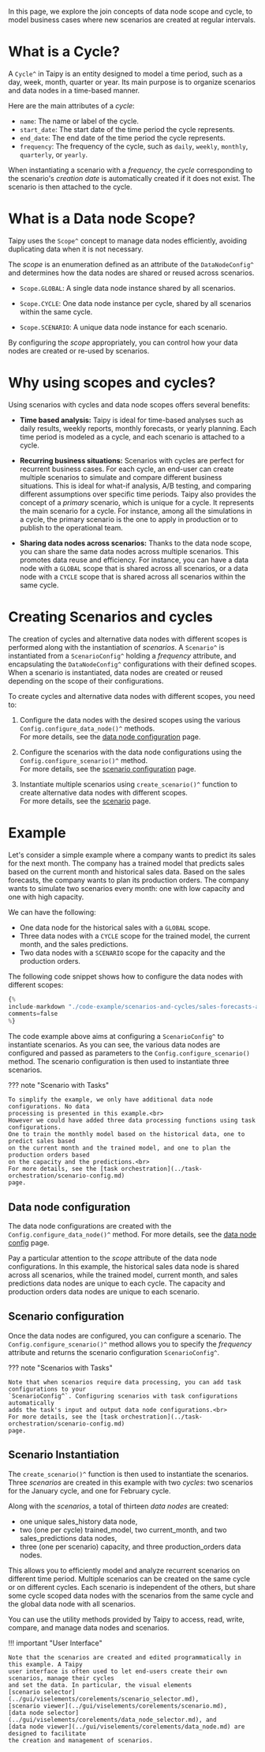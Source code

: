In this page, we explore the join concepts of data node scope and cycle,
to model business cases where new scenarios are created at regular intervals.

# What is a Cycle?

A `Cycle^` in Taipy is an entity designed to model a time period, such as a day, week,
month, quarter or year. Its main purpose is to organize scenarios and data nodes in a
time-based manner.

Here are the main attributes of a *cycle*:

- `name`: The name or label of the cycle.
- `start_date`: The start date of the time period the cycle represents.
- `end_date`: The end date of the time period the cycle represents.
- `frequency`: The frequency of the cycle, such as `daily`, `weekly`, `monthly`, `quarterly`,
    or `yearly`.

When instantiating a scenario with a *frequency*, the *cycle* corresponding to the scenario's
*creation date* is automatically created if it does not exist. The scenario is then attached
to the cycle.

# What is a Data node Scope?

Taipy uses the `Scope^` concept to manage data nodes efficiently, avoiding duplicating
data when it is not necessary.

The *scope* is an enumeration defined as an attribute of the `DataNodeConfig^` and determines
how the data nodes are shared or reused across scenarios.

- `Scope.GLOBAL`: A single data node instance shared by all scenarios.

- `Scope.CYCLE`: One data node instance per cycle, shared by all scenarios within the same cycle.

- `Scope.SCENARIO`: A unique data node instance for each scenario.

By configuring the *scope* appropriately, you can control how your data nodes are created or
re-used by scenarios.

# Why using scopes and cycles?

Using scenarios with cycles and data node scopes offers several benefits:

- **Time based analysis:** Taipy is ideal for time-based analyses such as daily results,
    weekly reports, monthly forecasts, or yearly planning. Each time period is modeled as
    a cycle, and each scenario is attached to a cycle.

- **Recurring business situations:**
    Scenarios with cycles are perfect for recurrent business cases. For each cycle,
    an end-user can create multiple scenarios to simulate and compare different business
    situations. This is ideal for what-if analysis, A/B testing, and comparing different
    assumptions over specific time periods. Taipy also provides the concept of a _primary_
    scenario, which is unique for a cycle. It represents the main scenario for a cycle.
    For instance, among all the simulations in a cycle, the primary scenario is the one
    to apply in production or to publish to the operational team.

- **Sharing data nodes across scenarios:**
    Thanks to the data node scope, you can share the same
    data nodes across multiple scenarios. This promotes data reuse and efficiency. For instance,
    you can have a data node with a `GLOBAL` scope that is shared across all scenarios, or a data
    node with a `CYCLE` scope that is shared across all scenarios within the same cycle.

# Creating Scenarios and cycles

The creation of cycles and alternative data nodes with different scopes is performed along with
the instantiation of *scenarios*. A `Scenario^` is instantiated from a `ScenarioConfig^`
holding a *frequency* attribute, and encapsulating the `DataNodeConfig^` configurations with their
defined scopes. When a scenario is instantiated, data nodes are created or reused depending on
the scope of their configurations.

To create cycles and alternative data nodes with different scopes, you need to:
1. Configure the data nodes with the desired scopes using the various
    `Config.configure_data_node()^` methods.<br>
    For more details, see the [data node configuration](../data-integration/data-node-config.md) page.

2. Configure the scenarios with the data node configurations using
    the `Config.configure_scenario()^` method.<br>
    For more details, see the [scenario configuration](../sdm/scenario/scenario-config.md)
    page.

3. Instantiate multiple scenarios using `create_scenario()^` function to create alternative
    data nodes with different scopes.<br>
    For more details, see the [scenario](../sdm/scenario/index.md)
    page.

# Example

Let's consider a simple example where a company wants to predict its sales for the next month.
The company has a trained model that predicts sales based on the current month and historical
sales data. Based on the sales forecasts, the company wants to plan its production orders.
The company wants to simulate two scenarios every month: one with low capacity and one with
high capacity.

We can have the following:

- One data node for the historical sales with a `GLOBAL` scope.
- Three data nodes with a `CYCLE` scope for the trained model, the current month, and the
    sales predictions.
- Two data nodes with a `SCENARIO` scope for the capacity and the production orders.

The following code snippet shows how to configure the data nodes with different scopes:

```python linenums="1"
{%
include-markdown "./code-example/scenarios-and-cycles/sales-forecasts-and-prod-orders.py"
comments=false
%}
```

The code example above aims at configuring a `ScenarioConfig^` to instantiate scenarios.
As you can see, the various data nodes are configured and passed as parameters to the
`Config.configure_scenario()` method. The scenario configuration is then used to instantiate
three scenarios.

??? note "Scenario with Tasks"

    To simplify the example, we only have additional data node configurations. No data
    processing is presented in this example.<br>
    However we could have added three data processing functions using task configurations.
    One to train the monthly model based on the historical data, one to predict sales based
    on the current month and the trained model, and one to plan the production orders based
    on the capacity and the predictions.<br>
    For more details, see the [task orchestration](../task-orchestration/scenario-config.md)
    page.

## Data node configuration

The data node configurations are created with the `Config.configure_data_node()^` method.
For more details, see the [data node config](../data-integration/data-node-config.md) page.

Pay a particular attention to the *scope* attribute of the data node configurations.
In this example, the historical sales data node is shared across all scenarios, while the
trained model, current month, and sales predictions data nodes are unique to each cycle.
The capacity and production orders data nodes are unique to each scenario.

## Scenario configuration

Once the data nodes are configured, you can configure a scenario. The `Config.configure_scenario()^`
method allows you to specify the *frequency* attribute and returns the scenario configuration
`ScenarioConfig^`.

??? note "Scenarios with Tasks"

    Note that when scenarios require data processing, you can add task configurations to your
    `ScenarioConfig^`. Configuring scenarios with task configurations automatically
    adds the task's input and output data node configurations.<br>
    For more details, see the [task orchestration](../task-orchestration/scenario-config.md)
    page.

## Scenario Instantiation

The `create_scenario()^` function is then used to instantiate the scenarios. Three *scenarios*
are created in this example with two *cycles*: two scenarios for the January cycle, and one for
February cycle.

Along with the *scenarios*, a total of thirteen *data nodes* are created:

- one unique sales_history data node,
- two (one per cycle) trained_model, two current_month, and two sales_predictions data nodes,
- three (one per scenario) capacity, and three production_orders data nodes.

This allows you to efficiently model and analyze recurrent scenarios on different time period.
Multiple scenarios can be created on the same cycle or on different cycles. Each scenario is
independent of the others, but share some cycle scoped data nodes with the scenarios from the
same cycle and the global data node with all scenarios.

You can use the utility methods provided by Taipy to access, read, write, compare,
and manage data nodes and scenarios.

!!! important "User Interface"

    Note that the scenarios are created and edited programmatically in this example. A Taipy
    user interface is often used to let end-users create their own scenarios, manage their cycles
    and set the data. In particular, the visual elements
    [scenario selector](../gui/viselements/corelements/scenario_selector.md),
    [scenario viewer](../gui/viselements/corelements/scenario.md),
    [data node selector](../gui/viselements/corelements/data_node_selector.md), and
    [data node viewer](../gui/viselements/corelements/data_node.md) are designed to facilitate
    the creation and management of scenarios.

